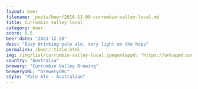 ```yaml
---
layout: beer
filename: _posts/beer/2016-11-09-currumbin-valley-local.md
title: Currumbin valley local
category: beer
score: 6.5
beer-date: "2021-12-28"
desc: "Easy drinking pale ale, very light on the hops"
permalink: /beer/:title.html
img: /img/list/currumbin-valley-local.jpeguntappd: "https://untappd.com/b/currumbin-valley-brewing-local/2899131"
country: "Australia"
brewery: "Currumbin Valley Brewing"
breweryURL: "breweryURL"
style: "Pale Ale - Australian"
---
```

